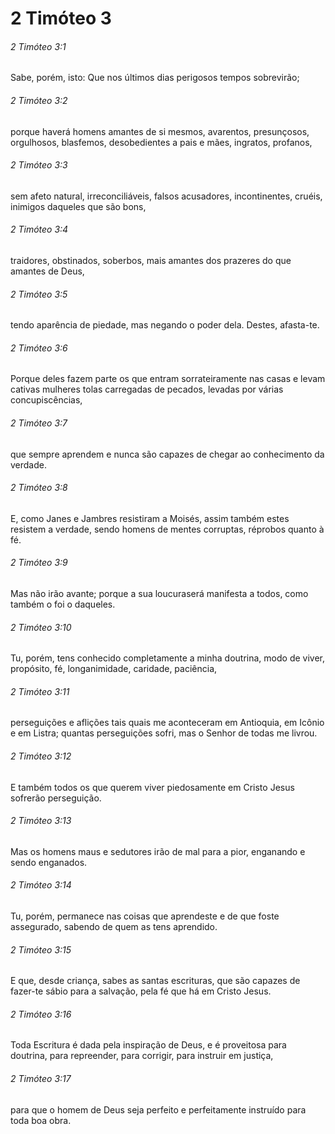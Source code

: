 # 2 Timóteo 3

###### 2 Timóteo 3:1

Sabe, porém, isto: Que nos últimos dias perigosos tempos sobrevirão;

###### 2 Timóteo 3:2

porque haverá homens amantes de si mesmos, avarentos, presunçosos, orgulhosos, blasfemos, desobedientes a pais e mães, ingratos, profanos,

###### 2 Timóteo 3:3

sem afeto natural, irreconciliáveis, falsos acusadores, incontinentes, cruéis, inimigos daqueles que são bons,

###### 2 Timóteo 3:4

traidores, obstinados, soberbos, mais amantes dos prazeres do que amantes de Deus,

###### 2 Timóteo 3:5

tendo aparência de piedade, mas negando o poder dela. Destes, afasta-te.

###### 2 Timóteo 3:6

Porque deles fazem parte os que entram sorrateiramente nas casas e levam cativas mulheres tolas carregadas de pecados, levadas por várias concupiscências,

###### 2 Timóteo 3:7

que sempre aprendem e nunca são capazes de chegar ao conhecimento da verdade.

###### 2 Timóteo 3:8

E, como Janes e Jambres resistiram a Moisés, assim também estes resistem a verdade, sendo homens de mentes corruptas, réprobos quanto à fé.

###### 2 Timóteo 3:9

Mas não irão avante; porque a sua loucuraserá manifesta a todos, como também o foi o daqueles.

###### 2 Timóteo 3:10

Tu, porém, tens conhecido completamente a minha doutrina, modo de viver, propósito, fé, longanimidade, caridade, paciência,

###### 2 Timóteo 3:11

perseguições e aflições tais quais me aconteceram em Antioquia, em Icônio e em Listra; quantas perseguições sofri, mas o Senhor de todas me livrou.

###### 2 Timóteo 3:12

E também todos os que querem viver piedosamente em Cristo Jesus sofrerão perseguição.

###### 2 Timóteo 3:13

Mas os homens maus e sedutores irão de mal para a pior, enganando e sendo enganados.

###### 2 Timóteo 3:14

Tu, porém, permanece nas coisas que aprendeste e de que foste assegurado, sabendo de quem as tens aprendido.

###### 2 Timóteo 3:15

E que, desde criança, sabes as santas escrituras, que são capazes de fazer-te sábio para a salvação, pela fé que há em Cristo Jesus.

###### 2 Timóteo 3:16

Toda Escritura é dada pela inspiração de Deus, e é proveitosa para doutrina, para repreender, para corrigir, para instruir em justiça,

###### 2 Timóteo 3:17

para que o homem de Deus seja perfeito e perfeitamente instruído para toda boa obra.

